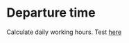 # Departure time

Calculate daily working hours.
Test [here](https://tyagonunes.github.io/departure-time/)